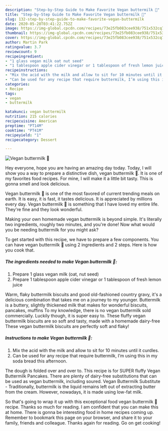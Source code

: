 ```yaml
---
description: "Step-by-Step Guide to Make Favorite Vegan buttermilk 🌱"
title: "Step-by-Step Guide to Make Favorite Vegan buttermilk 🌱"
slug: 132-step-by-step-guide-to-make-favorite-vegan-buttermilk
date: 2020-05-28T03:41:22.752Z
image: https://img-global.cpcdn.com/recipes/73e25fb083cee938/751x532cq70/vegan-buttermilk-🌱-recipe-main-photo.jpg
thumbnail: https://img-global.cpcdn.com/recipes/73e25fb083cee938/751x532cq70/vegan-buttermilk-🌱-recipe-main-photo.jpg
cover: https://img-global.cpcdn.com/recipes/73e25fb083cee938/751x532cq70/vegan-buttermilk-🌱-recipe-main-photo.jpg
author: Martin Park
ratingvalue: 3.7
reviewcount: 9
recipeingredient:
- "1 glass vegan milk oat nut seed"
- "1 tablespoon apple cider vinegar or 1 tablespoon of fresh lemon juice"
recipeinstructions:
- "Mix the acid with the milk and allow to sit for 10 minutes until it curdles."
- "Can be used for any recipe that require buttermilk, I’m using this in my soda bread this afternoon."
categories:
- Recipe
tags:
- vegan
- buttermilk

katakunci: vegan buttermilk 
nutrition: 215 calories
recipecuisine: American
preptime: "PT14M"
cooktime: "PT41M"
recipeyield: "1"
recipecategory: Dessert

---
```



![Vegan buttermilk 🌱](https://img-global.cpcdn.com/recipes/73e25fb083cee938/751x532cq70/vegan-buttermilk-🌱-recipe-main-photo.jpg)

Hey everyone, hope you are having an amazing day today. Today, I will show you a way to prepare a distinctive dish, vegan buttermilk 🌱. It is one of my favorites food recipes. For mine, I will make it a little bit tasty. This is gonna smell and look delicious.

Vegan buttermilk 🌱 is one of the most favored of current trending meals on earth. It is easy, it is fast, it tastes delicious. It is appreciated by millions every day. Vegan buttermilk 🌱 is something that I have loved my entire life. They're fine and they look wonderful.

Making your own homemade vegan buttermilk is beyond simple. It&#39;s literally two ingredients, roughly two minutes, and you&#39;re done! Now what would you be needing buttermilk for you might ask?


To get started with this recipe, we have to prepare a few components. You can have vegan buttermilk 🌱 using 2 ingredients and 2 steps. Here is how you cook that.

<!--inarticleads1-->

##### The ingredients needed to make Vegan buttermilk 🌱:

1. Prepare 1 glass vegan milk (oat, nut seed)
1. Prepare 1 tablespoon apple cider vinegar or 1 tablespoon of fresh lemon juice


Warm, flaky buttermilk biscuits and good old-fashioned country gravy, it&#39;s a delicious combination that takes me on a journey to my younger. Buttermilk is a buttery, slightly thickened milk that makes for wonderful biscuits, pancakes, muffins To my knowledge, there is no vegan buttermilk sold commercially. Luckily though, it is super easy to. These fluffy vegan buttermilk biscuits are so soft and tasty, made with a homemade dairy-free These vegan buttermilk biscuits are perfectly soft and flaky! 

<!--inarticleads2-->

##### Instructions to make Vegan buttermilk 🌱:

1. Mix the acid with the milk and allow to sit for 10 minutes until it curdles.
1. Can be used for any recipe that require buttermilk, I’m using this in my soda bread this afternoon.


The dough is folded over and over to. This recipe is for SUPER fluffy Vegan Buttermilk Pancakes. There are plenty of dairy-free substitutions that can be used as vegan buttermilk, including soured. Vegan Buttermilk Substitute - Traditionally, buttermilk is the liquid remains left out of extracting butter from the cream. However, nowadays, it is made using low-fat milk. 

So that's going to wrap it up with this exceptional food vegan buttermilk 🌱 recipe. Thanks so much for reading. I am confident that you can make this at home. There is gonna be interesting food in home recipes coming up. Remember to bookmark this page on your browser, and share it to your family, friends and colleague. Thanks again for reading. Go on get cooking!
